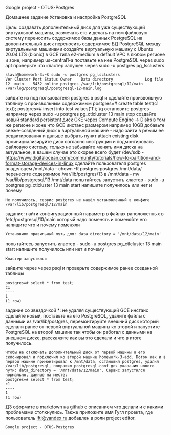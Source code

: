 Google project - OTUS-Postgres

Домашнее задание
Установка и настройка PostgreSQL

Цель:
создавать дополнительный диск для уже существующей виртуальной машины, размечать его и делать на нем файловую систему
переносить содержимое базы данных PostgreSQL на дополнительный диск
переносить содержимое БД PostgreSQL между виртуальными машинами
создайте виртуальную машину c Ubuntu 20.04 LTS (bionic) в GCE типа e2-medium в default VPC в любом регионе и зоне, например us-central1-a
поставьте на нее PostgreSQL через sudo apt
проверьте что кластер запущен через sudo -u postgres pg_lsclusters

    slava@homework-3:~$ sudo -u postgres pg_lsclusters
    Ver Cluster Port Status Owner    Data directory              Log file
    12  main    5432 online postgres /var/lib/postgresql/12/main /var/log/postgresql/postgresql-12-main.log
   
зайдите из под пользователя postgres в psql и сделайте произвольную таблицу с произвольным содержимым postgres=# create table test(c1 text); postgres=# insert into test values('1'); \q
остановите postgres например через sudo -u postgres pg_ctlcluster 13 main stop
создайте новый standard persistent диск GKE через Compute Engine -> Disks в том же регионе и зоне что GCE инстанс размером например 10GB
добавьте свеже-созданный диск к виртуальной машине - надо зайти в режим ее редактирования и дальше выбрать пункт attach existing disk
проинициализируйте диск согласно инструкции и подмонтировать файловую систему, только не забывайте менять имя диска на актуальное, в вашем случае это скорее всего будет /dev/sdb - https://www.digitalocean.com/community/tutorials/how-to-partition-and-format-storage-devices-in-linux
сделайте пользователя postgres владельцем /mnt/data - chown -R postgres:postgres /mnt/data/
перенесите содержимое /var/lib/postgres/13 в /mnt/data - mv /var/lib/postgresql/13 /mnt/data
попытайтесь запустить кластер - sudo -u postgres pg_ctlcluster 13 main start
напишите получилось или нет и почему

    Не получилось, сервис postgres не нашёл установленный в конфиге /var/lib/postgresql/12/main

задание: найти конфигурационный параметр в файлах раположенных в /etc/postgresql/10/main который надо поменять и поменяйте его
напишите что и почему поменяли

    Установили правильный путь для: data_directory = '/mnt/data/12/main'

попытайтесь запустить кластер - sudo -u postgres pg_ctlcluster 13 main start
напишите получилось или нет и почему

    Кластер запустился

зайдите через через psql и проверьте содержимое ранее созданной таблицы

    postgres=# select * from test;
    c1
    ----
    1
    (1 row)

задание со звездочкой *: не удаляя существующий GCE инстанс сделайте новый, поставьте на его PostgreSQL, удалите файлы с данными из /var/lib/postgres, перемонтируйте внешний диск который сделали ранее от первой виртуальной машины ко второй и запустите PostgreSQL на второй машине так чтобы он работал с данными на внешнем диске, расскажите как вы это сделали и что в итоге получилось.

    
    Чтобы не отключать дополнительный диск от первой машины я его склонировал и подключил ко второй машине homework-3-add. Потом как и в первой машине примонтировал к /mnt/data, остановил postgres, удалил /var/lib/postgresql, поправил postgresql.conf для указания нового пути: data_directory = '/mnt/data/12/main'. Сервис запустился нормально, данные на месте:
    postgres=# select * from test;
    c1
    ----
    1
    (1 row)


    
ДЗ оформите в markdown на github с описанием что делали и с какими проблемами столкнулись. Также приложите имя Гугл проекта, где пользователь ifti@yandex.ru добавлен в роли project editor.

    Google project - OTUS-Postgres
